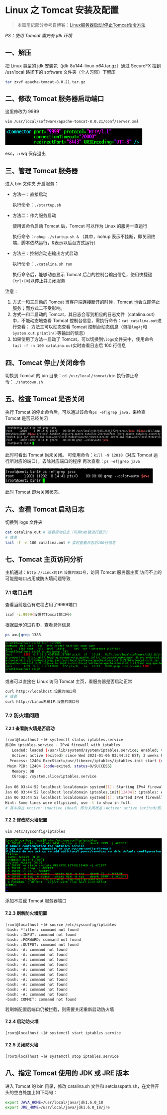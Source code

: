 # Linux 之 Tomcat 安装及配置

> 本篇笔记部分参考自博客：[Linux服务器启动/停止Tomcat命令方法](http://www.mabiji.com/tomcat/startup-sh.html) 

*PS：使用 Tomcat 需先有 jdk 环境*

## 一、解压

把 Linux 类型的 jdk 安装包（jdk-8u144-linux-x64.tar.gz）通过 SecureFX 拉到 /usr/local 路径下的 software 文件夹（个人习惯）下解压

````bash
tar zxvf apache-tomcat-8.0.21.tar.gz
````

## 二、修改 Tomcat 服务器启动端口

这里修改为 9999

````bash
vim /usr/local/software/apache-tomcat-8.0.21/conf/server.xml
````

![1562746488704](assets/1562746488704.png)

esc，:+wq 保存退出

## 三、管理 Tomcat 服务器

进入 bin 文件夹
开启服务：

* 方法一：直接启动

  执行命令：`./startup.sh`

* 方法二：作为服务启动

  使用该命令启动 Tomcat 后，Tomcat 可以作为 Linux 的服务一直运行

  执行命令：`nohup ./startup.sh &`
  （其中，nohup 表示不挂断，即关闭终端，脚本依然运行，&表示以后台方式运行）

* 方法三：控制台动态输出方式启动

  执行命令：`./catalina.sh run`

  执行命令后，能够动态显示 Tomcat 后台的控制台输出信息，使用快捷键`Ctrl+C`可以停止并关闭服务

注意：

1. 方式一和三启动的 Tomcat 当客户端连接断开的时候，Tomcat 也会立即停止服务；而方式二不受影响。
2. 方式一和二启动的 Tomcat，其日志会写到相应的日志文件（catalina.out）中，不能动态地查看 Tomcat 控制台信息，需执行命令：`cat catalina.out`进行查看；
   方法三可以动态查看 Tomcat 控制台动态信息（包括`log4j`和`System.out.println()`等输出的信息）
3. 如果使用了方法一启动了 Tomcat，可以切换到`\logs`文件夹中，使用命令`tail -f -n 100 catalina.out`实时查看日志后 100 行信息

## 四、Tomcat 停止/关闭命令

切换到 Tomcat 的 bin 目录：`cd /usr/local/tomcat/bin`
执行停止命令：`./shutdown.sh`

## 五、检查 Tomcat 是否关闭

执行 Tomcat 的停止命令后，可以通过该命令`ps -ef|grep java`，来检查 Tomcat 是否已经关闭

![1562747435977](assets/1562747435977.png)

此时可看出 Tomcat 尚未关闭。
可使用命令：`kill -9 12810`（对应 Tomcat 运行所对应的端口），去除对应端口的程序
再次查看：`ps -ef|grep java`

![1562747478625](assets/1562747478625.png)

此时 Tomcat 即为关闭状态。

## 六、查看 Tomcat 启动日志

切换到 logs 文件夹

````bash
cat catalina.out # 查看启动日志（可用tab键进行提示）
# 或者
tail -f -n 100 catalina.out # 实时查看日志后100行信息
````

## 七、Tomcat 主页访问分析

主机通过：`http://Linux的IP:设置的端口号`，访问 Tomcat 服务器主页
访问不上的可能是端口占用或防火墙问题导致

### 7.1 端口占用

查看当前是否有进程占用了9999端口

````bash
lsof -i:9999(设置的Tomcat端口号)
````

根据显示的进程ID，查看具体信息

````bash
ps axu|grep 1383
````

![1562747840625](assets/1562747840625.png)

或者可以直接在 Linux 访问 Tomcat 主页，看服务器是否启动正常

````bash
curl http://localhost:设置的端口号
# 或者
curl http://Linux系统IP:设置的端口号
````

### 7.2 防火墙问题

#### 7.2.1 查看防火墙是否启动

````bash
[root@localhost ~]# systemctl status iptables.service
鈼[0m iptables.service - IPv4 firewall with iptables
   Loaded: loaded (/usr/lib/systemd/system/iptables.service; enabled; vendor preset: disabled)
   Active: active (exited) since Wed 2021-01-06 03:44:52 EST; 3 weeks 0 days ago
  Process: 12404 ExecStart=/usr/libexec/iptables/iptables.init start (code=exited, status=0/SUCCESS)
 Main PID: 12404 (code=exited, status=0/SUCCESS)
   Memory: 0B
   CGroup: /system.slice/iptables.service

Jan 06 03:44:52 localhost.localdomain systemd[1]: Starting IPv4 firewall with i....
Jan 06 03:44:52 localhost.localdomain iptables.init[12404]: iptables: Applying f...
Jan 06 03:44:52 localhost.localdomain systemd[1]: Started IPv4 firewall with ip....
Hint: Some lines were ellipsized, use -l to show in full.
# 其中存在 Active: inactive (dead) 即为关闭状态；Active: active (exited)即为开启状态
````

#### 7.2.2 修改防火墙配置

````bash
vim /etc/sysconfig/iptables
````

![1562748085850](assets/1562748085850.png)

添加不拦截 Tomcat 服务器端口

#### 7.2.3 刷新防火墙配置

````shell
[root@localhost ~]# source /etc/sysconfig/iptables
-bash: *filter: command not found
-bash: :INPUT: command not found
-bash: :FORWARD: command not found
-bash: :OUTPUT: command not found
-bash: -A: command not found
-bash: -A: command not found
-bash: -A: command not found
-bash: -A: command not found
-bash: -A: command not found
-bash: -A: command not found
-bash: -A: command not found
-bash: -A: command not found
-bash: -A: command not found
-bash: -A: command not found
-bash: COMMIT: command not found
````

若刷新配置后端口仍被拦截，则需要关闭重新启动防火墙

#### 7.2.4 启动防火墙

````bash
[root@localhost ~]# systemctl start iptables.service
````

#### 7.2.5 关闭防火墙

````bash
[root@localhost ~]# systemctl stop iptables.service
````

## 八、指定 Tomcat 使用的 JDK 或 JRE 版本

进入 Tomcat 的 bin 目录，修改 catalina.sh 文件和 setclasspath.sh，在文件开头的空白处加上如下两句：

````bash
export JAVA_HOME=/usr/local/java/jdk1.6.0_18
export JRE_HOME=/usr/local/java/jdk1.6.0_18/jre
````


